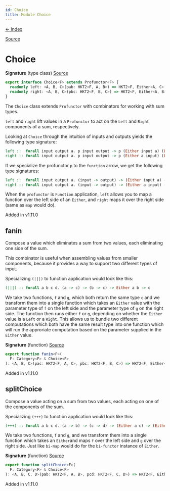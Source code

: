 ```yaml
---
id: Choice
title: Module Choice
---
```


[← Index](.)

[Source](https://github.com/gcanti/fp-ts/blob/master/src/Choice.ts)

# Choice

**Signature** (type class) [Source](https://github.com/gcanti/fp-ts/blob/master/src/Choice.ts#L38-L41)

```ts
export interface Choice<F> extends Profunctor<F> {
  readonly left: <A, B, C>(pab: HKT2<F, A, B>) => HKT2<F, Either<A, C>, Either<B, C>>
  readonly right: <A, B, C>(pbc: HKT2<F, B, C>) => HKT2<F, Either<A, B>, Either<A, C>>
}
```

The `Choice` class extends `Profunctor` with combinators for working with
sum types.

`left` and `right` lift values in a `Profunctor` to act on the `Left` and
`Right` components of a sum, respectively.

Looking at `Choice` through the intuition of inputs and outputs
yields the following type signature:

```purescript
left ::  forall input output a. p input output -> p (Either input a) (Either output a)
right :: forall input output a. p input output -> p (Either a input) (Either a output)
```

If we specialize the profunctor `p` to the `function` arrow, we get the following type
signatures:

```purescript
left ::  forall input output a. (input -> output) -> (Either input a) -> (Either output a)
right :: forall input output a. (input -> output) -> (Either a input) -> (Either a output)
```

When the `profunctor` is `Function` application, `left` allows you to map a function over the
left side of an `Either`, and `right` maps it over the right side (same as `map` would do).

Added in v1.11.0

## fanin

Compose a value which eliminates a sum from two values, each eliminating
one side of the sum.

This combinator is useful when assembling values from smaller components,
because it provides a way to support two different types of input.

Specializing `(|||)` to function application would look like this:

```purescript
(|||) :: forall a b c d. (a -> c) -> (b -> c) -> Either a b -> c
```

We take two functions, `f` and `g`, which both return the same type `c` and we transform them into a
single function which takes an `Either` value with the parameter type of `f` on the left side and
the parameter type of `g` on the right side. The function then runs either `f` or `g`, depending on
whether the `Either` value is a `Left` or a `Right`.
This allows us to bundle two different computations which both have the same result type into one
function which will run the approriate computation based on the parameter supplied in the `Either` value.

**Signature** (function) [Source](https://github.com/gcanti/fp-ts/blob/master/src/Choice.ts#L126-L137)

```ts
export function fanin<F>(
  F: Category<F> & Choice<F>
): <A, B, C>(pac: HKT2<F, A, C>, pbc: HKT2<F, B, C>) => HKT2<F, Either<A, B>, C>  { ... }
```

Added in v1.11.0

## splitChoice

Compose a value acting on a sum from two values, each acting on one of
the components of the sum.

Specializing `(+++)` to function application would look like this:

```purescript
(+++) :: forall a b c d. (a -> b) -> (c -> d) -> (Either a c) -> (Either b d)
```

We take two functions, `f` and `g`, and we transform them into a single function which
takes an `Either`and maps `f` over the left side and `g` over the right side. Just like
`bi-map` would do for the `bi-functor` instance of `Either`.

**Signature** (function) [Source](https://github.com/gcanti/fp-ts/blob/master/src/Choice.ts#L84-L92)

```ts
export function splitChoice<F>(
  F: Category<F> & Choice<F>
): <A, B, C, D>(pab: HKT2<F, A, B>, pcd: HKT2<F, C, D>) => HKT2<F, Either<A, C>, Either<B, D>>  { ... }
```

Added in v1.11.0
